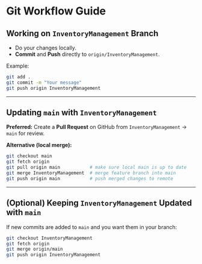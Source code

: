 # Git Workflow Guide

## Working on `InventoryManagement` Branch

- Do your changes locally.
- **Commit** and **Push** directly to `origin/InventoryManagement`.

Example:

```bash
git add .
git commit -m "Your message"
git push origin InventoryManagement
```

---

## Updating `main` with `InventoryManagement`

**Preferred:** Create a **Pull Request** on GitHub from `InventoryManagement` → `main` for review.

**Alternative (local merge):**

```bash
git checkout main
git fetch origin
git pull origin main           # make sure local main is up to date
git merge InventoryManagement  # merge feature branch into main
git push origin main           # push merged changes to remote
```

---

## (Optional) Keeping `InventoryManagement` Updated with `main`

If new commits are added to `main` and you want them in your branch:

```bash
git checkout InventoryManagement
git fetch origin
git merge origin/main
git push origin InventoryManagement
```

